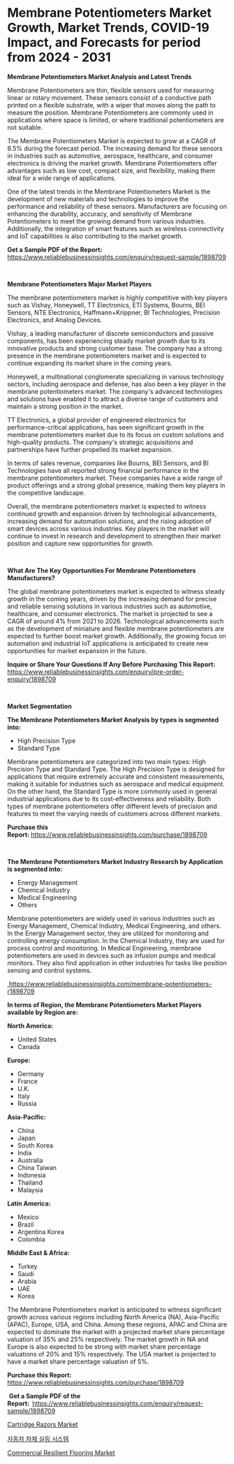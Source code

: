 <p><h1>Membrane Potentiometers Market Growth, Market Trends, COVID-19 Impact, and Forecasts for period from 2024 - 2031</h1></p><p><strong>Membrane Potentiometers Market Analysis and Latest Trends</strong></p>
<p><p>Membrane Potentiometers are thin, flexible sensors used for measuring linear or rotary movement. These sensors consist of a conductive path printed on a flexible substrate, with a wiper that moves along the path to measure the position. Membrane Potentiometers are commonly used in applications where space is limited, or where traditional potentiometers are not suitable.</p><p>The Membrane Potentiometers Market is expected to grow at a CAGR of 8.5% during the forecast period. The increasing demand for these sensors in industries such as automotive, aerospace, healthcare, and consumer electronics is driving the market growth. Membrane Potentiometers offer advantages such as low cost, compact size, and flexibility, making them ideal for a wide range of applications.</p><p>One of the latest trends in the Membrane Potentiometers Market is the development of new materials and technologies to improve the performance and reliability of these sensors. Manufacturers are focusing on enhancing the durability, accuracy, and sensitivity of Membrane Potentiometers to meet the growing demand from various industries. Additionally, the integration of smart features such as wireless connectivity and IoT capabilities is also contributing to the market growth.</p></p>
<p><strong>Get a Sample PDF of the Report:&nbsp;</strong> <a href="https://www.reliablebusinessinsights.com/enquiry/request-sample/1898709">https://www.reliablebusinessinsights.com/enquiry/request-sample/1898709</a></p>
<p>&nbsp;</p>
<p><strong>Membrane Potentiometers Major Market Players</strong></p>
<p><p>The membrane potentiometers market is highly competitive with key players such as Vishay, Honeywell, TT Electronics, ETI Systems, Bourns, BEI Sensors, NTE Electronics, Haffmann+Krippner, BI Technologies, Precision Electronics, and Analog Devices.</p><p>Vishay, a leading manufacturer of discrete semiconductors and passive components, has been experiencing steady market growth due to its innovative products and strong customer base. The company has a strong presence in the membrane potentiometers market and is expected to continue expanding its market share in the coming years.</p><p>Honeywell, a multinational conglomerate specializing in various technology sectors, including aerospace and defense, has also been a key player in the membrane potentiometers market. The company's advanced technologies and solutions have enabled it to attract a diverse range of customers and maintain a strong position in the market.</p><p>TT Electronics, a global provider of engineered electronics for performance-critical applications, has seen significant growth in the membrane potentiometers market due to its focus on custom solutions and high-quality products. The company's strategic acquisitions and partnerships have further propelled its market expansion.</p><p>In terms of sales revenue, companies like Bourns, BEI Sensors, and BI Technologies have all reported strong financial performance in the membrane potentiometers market. These companies have a wide range of product offerings and a strong global presence, making them key players in the competitive landscape.</p><p>Overall, the membrane potentiometers market is expected to witness continued growth and expansion driven by technological advancements, increasing demand for automation solutions, and the rising adoption of smart devices across various industries. Key players in the market will continue to invest in research and development to strengthen their market position and capture new opportunities for growth.</p></p>
<p>&nbsp;</p>
<p><strong>What Are The Key Opportunities For Membrane Potentiometers Manufacturers?</strong></p>
<p><p>The global membrane potentiometers market is expected to witness steady growth in the coming years, driven by the increasing demand for precise and reliable sensing solutions in various industries such as automotive, healthcare, and consumer electronics. The market is projected to see a CAGR of around 4% from 2021 to 2026. Technological advancements such as the development of miniature and flexible membrane potentiometers are expected to further boost market growth. Additionally, the growing focus on automation and industrial IoT applications is anticipated to create new opportunities for market expansion in the future.</p></p>
<p><strong>Inquire or Share Your Questions If Any Before Purchasing This Report:</strong> <a href="https://www.reliablebusinessinsights.com/enquiry/pre-order-enquiry/1898709">https://www.reliablebusinessinsights.com/enquiry/pre-order-enquiry/1898709</a></p>
<p>&nbsp;</p>
<p><strong>Market Segmentation</strong></p>
<p><strong>The Membrane Potentiometers Market Analysis by types is segmented into:</strong></p>
<p><ul><li>High Precision Type</li><li>Standard Type</li></ul></p>
<p><p>Membrane potentiometers are categorized into two main types: High Precision Type and Standard Type. The High Precision Type is designed for applications that require extremely accurate and consistent measurements, making it suitable for industries such as aerospace and medical equipment. On the other hand, the Standard Type is more commonly used in general industrial applications due to its cost-effectiveness and reliability. Both types of membrane potentiometers offer different levels of precision and features to meet the varying needs of customers across different markets.</p></p>
<p><strong>Purchase this Report:&nbsp;</strong><a href="https://www.reliablebusinessinsights.com/purchase/1898709">https://www.reliablebusinessinsights.com/purchase/1898709</a></p>
<p>&nbsp;</p>
<p><strong>The Membrane Potentiometers Market Industry Research by Application is segmented into:</strong></p>
<p><ul><li>Energy Management</li><li>Chemical Industry</li><li>Medical Engineering</li><li>Others</li></ul></p>
<p><p>Membrane potentiometers are widely used in various industries such as Energy Management, Chemical Industry, Medical Engineering, and others. In the Energy Management sector, they are utilized for monitoring and controlling energy consumption. In the Chemical Industry, they are used for process control and monitoring. In Medical Engineering, membrane potentiometers are used in devices such as infusion pumps and medical monitors. They also find application in other industries for tasks like position sensing and control systems.</p></p>
<p><a href="https://www.reliablebusinessinsights.com/membrane-potentiometers-r1898709">&nbsp;https://www.reliablebusinessinsights.com/membrane-potentiometers-r1898709</a></p>
<p><strong>In terms of Region, the Membrane Potentiometers Market Players available by Region are:</strong></p>
<p>
    <p> <strong> North America: </strong>
        <ul>
            <li>United States</li>
            <li>Canada</li>
        </ul>
        </p> 
    <p> <strong> Europe: </strong>
        <ul>
            <li>Germany</li>
            <li>France</li>
            <li>U.K.</li>
            <li>Italy</li>
            <li>Russia</li>
        </ul>
        </p> 
    <p> <strong> Asia-Pacific: </strong>
        <ul>
            <li>China</li>
            <li>Japan</li>
            <li>South Korea</li>
            <li>India</li>
            <li>Australia</li>
            <li>China Taiwan</li>
            <li>Indonesia</li>
            <li>Thailand</li>
            <li>Malaysia</li>
        </ul>
        </p> 
    <p> <strong> Latin America: </strong>
        <ul>
            <li>Mexico</li>
            <li>Brazil</li>
            <li>Argentina Korea</li>
            <li>Colombia</li>
        </ul>
        </p> 
    <p> <strong> Middle East & Africa: </strong>
        <ul>
            <li>Turkey</li>
            <li>Saudi</li>
            <li>Arabia</li>
            <li>UAE</li>
            <li>Korea</li>
        </ul>
    </p>
    </p>
<p><p>The Membrane Potentiometers market is anticipated to witness significant growth across various regions including North America (NA), Asia-Pacific (APAC), Europe, USA, and China. Among these regions, APAC and China are expected to dominate the market with a projected market share percentage valuation of 35% and 25% respectively. The market growth in NA and Europe is also expected to be strong with market share percentage valuations of 20% and 15% respectively. The USA market is projected to have a market share percentage valuation of 5%.</p></p>
<p><strong>Purchase this Report: </strong><a href="https://www.reliablebusinessinsights.com/purchase/1898709">https://www.reliablebusinessinsights.com/purchase/1898709</a></p>
<p>&nbsp;<strong>Get a Sample PDF of the Report:&nbsp;&nbsp;</strong><a href="https://www.reliablebusinessinsights.com/enquiry/request-sample/1898709">https://www.reliablebusinessinsights.com/enquiry/request-sample/1898709</a></p>
<p><strong></strong></p>
<p><p><a href="https://github.com/AKSHATREPORTPRIME/Market-Research-Report-List-5/blob/main/cartridge-razors-market.md">Cartridge Razors Market</a></p><p><a href="https://github.com/lzrvbyqzftro57/Market-Research-Report-List-2/blob/main/2756833154683.md">자동차 차체 실링 시스템</a></p><p><a href="https://github.com/indrystar/Market-Research-Report-List-3/blob/main/commercial-resilient-flooring-market.md">Commercial Resilient Flooring Market</a></p></p>